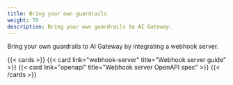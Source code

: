 ```yaml
---
title: Bring your own guardrails
weight: 70
description: Bring your own guardrails to AI Gateway.
---
```


Bring your own guardrails to AI Gateway by integrating a webhook server.

{{< cards >}}
  {{< card link="webhook-server" title="Webhook server guide" >}}
  {{< card link="openapi" title="Webhook server OpenAPI spec" >}}
{{< /cards >}}
